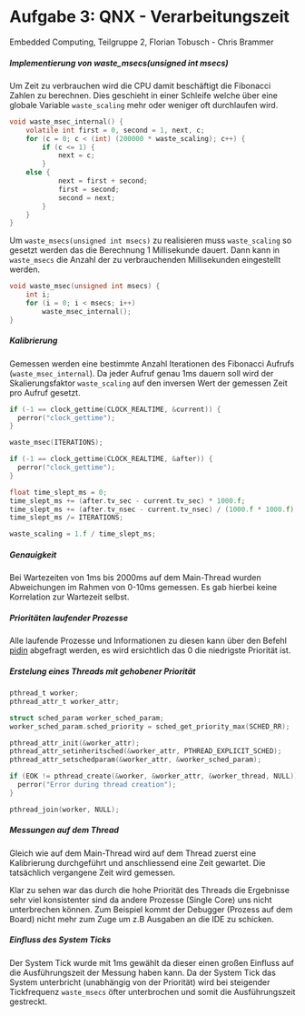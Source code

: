 # Aufgabe 3: QNX - Verarbeitungszeit
Embedded Computing, Teilgruppe 2, Florian Tobusch - Chris Brammer

##### Implementierung von waste_msecs(unsigned int msecs)

Um Zeit zu verbrauchen wird die CPU damit beschäftigt die Fibonacci Zahlen zu berechnen. Dies geschieht in einer Schleife welche über eine globale Variable ```waste_scaling``` mehr oder weniger oft durchlaufen wird.

```c
void waste_msec_internal() {
	volatile int first = 0, second = 1, next, c;
	for (c = 0; c < (int) (200000 * waste_scaling); c++) {
		if (c <= 1) {
			next = c;
		}
    else {
			next = first + second;
			first = second;
			second = next;
		}
	}
}
```

Um ```waste_msecs(unsigned int msecs)``` zu realisieren muss ```waste_scaling``` so gesetzt werden das die Berechnung 1 Millisekunde dauert. Dann kann in ```waste_msecs``` die Anzahl der zu verbrauchenden Millisekunden eingestellt werden.

```c
void waste_msec(unsigned int msecs) {
	int i;
	for (i = 0; i < msecs; i++)
		waste_msec_internal();
}
```
##### Kalibrierung

Gemessen werden eine bestimmte Anzahl Iterationen des Fibonacci Aufrufs (```waste_msec_internal```). Da jeder Aufruf genau 1ms dauern soll wird der Skalierungsfaktor ```waste_scaling``` auf den inversen Wert der gemessen Zeit pro Aufruf gesetzt.

```c
if (-1 == clock_gettime(CLOCK_REALTIME, &current)) {
  perror("clock_gettime");
}

waste_msec(ITERATIONS);

if (-1 == clock_gettime(CLOCK_REALTIME, &after)) {
  perror("clock_gettime");
}

float time_slept_ms = 0;
time_slept_ms += (after.tv_sec - current.tv_sec) * 1000.f;
time_slept_ms += (after.tv_nsec - current.tv_nsec) / (1000.f * 1000.f);
time_slept_ms /= ITERATIONS;

waste_scaling = 1.f / time_slept_ms;
```

##### Genauigkeit

Bei Wartezeiten von 1ms bis 2000ms auf dem Main-Thread wurden Abweichungen im Rahmen von 0-10ms gemessen. Es gab hierbei keine Korrelation zur Wartezeit selbst.

##### Prioritäten laufender Prozesse
Alle laufende Prozesse und Informationen zu diesen kann über den Befehl [pidin](http://www.qnx.com/developers/docs/7.0.0/#com.qnx.doc.neutrino.utilities/topic/p/pidin.html) abgefragt werden, es wird ersichtlich das 0 die niedrigste Priorität ist.

##### Erstelung eines Threads mit gehobener Priorität

```c
pthread_t worker;
pthread_attr_t worker_attr;

struct sched_param worker_sched_param;
worker_sched_param.sched_priority = sched_get_priority_max(SCHED_RR);

pthread_attr_init(&worker_attr);
pthread_attr_setinheritsched(&worker_attr, PTHREAD_EXPLICIT_SCHED);
pthread_attr_setschedparam(&worker_attr, &worker_sched_param);

if (EOK != pthread_create(&worker, &worker_attr, &worker_thread, NULL)) {
  perror("Error during thread creation");
}

pthread_join(worker, NULL);
```

##### Messungen auf dem Thread

Gleich wie auf dem Main-Thread wird auf dem Thread zuerst eine Kalibrierung durchgeführt und anschliessend eine Zeit gewartet. Die tatsächlich vergangene Zeit wird gemessen.

Klar zu sehen war das durch die hohe Priorität des Threads die Ergebnisse sehr viel konsistenter sind da andere Prozesse (Single Core) uns nicht unterbrechen können. Zum Beispiel kommt der Debugger (Prozess auf dem Board) nicht mehr zum Zuge um z.B Ausgaben an die IDE zu schicken.

##### Einfluss des System Ticks
Der System Tick wurde mit 1ms gewählt da dieser einen großen Einfluss auf die Ausführungszeit der Messung haben kann. Da der System Tick das System unterbricht (unabhängig von der Priorität) wird bei steigender Tickfrequenz ```waste_msecs``` öfter unterbrochen und somit die Ausführungszeit gestreckt.
